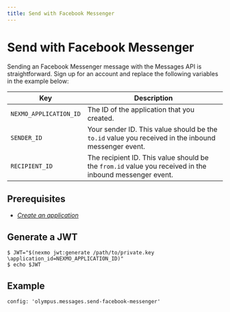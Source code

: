```yaml
---
title: Send with Facebook Messenger
---
```


# Send with Facebook Messenger

Sending an Facebook Messenger message with the Messages API is straightforward. Sign up for an account and replace the following variables in the example below:

Key | Description
-- | --
`NEXMO_APPLICATION_ID` |	The ID of the application that you created.
`SENDER_ID` | Your sender ID. This value should be the `to.id` value you received in the inbound messenger event.
`RECIPIENT_ID` | The recipient ID. This value should be the `from.id` value you received in the inbound messenger event.

## Prerequisites

- *[Create an application](/concepts/guides/applications#getting-started-with-applications)*

## Generate a JWT

```curl
$ JWT="$(nexmo jwt:generate /path/to/private.key \application_id=NEXMO_APPLICATION_ID)"
$ echo $JWT
```

## Example

```tabbed_examples
config: 'olympus.messages.send-facebook-messenger'
```
